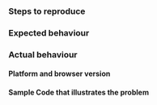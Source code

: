<!--- STOP! Before you open an issue please search this repository's issues to see if it has already been reported. This helps reduce duplicate issues from being created. -->

### Steps to reproduce

### Expected behaviour

### Actual behaviour

#### Platform and browser version

#### Sample Code that illustrates the problem